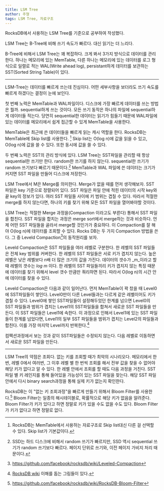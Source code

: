 ```yaml
---
title: LSM Tree
author: 주형
tags: LSM Tree, 자료구조
---
```


RocksDB에서 사용하는 LSM Tree를 기준으로 공부하여 작성했다.

LSM Tree는 B-Tree에 비해 쓰기 속도가 빠르다. 대신 읽기는 더 느리다.

B-Tree에 비해서 LSM Tree는 꽤 복잡하다. 크게 봐서 3가지 방식으로 데이터를 관리한다.
하나는 메모리에 있는 MemTable, 다른 하나는 메모리에 있는 데이터를 로그 형식으로 일렬로 적는
WAL(Write ahead log), persistant하게 데이터를 보관하는 SST(Sorted String Table)이 있다.

------

LSM-Tree는 데이터를 빠르게 쓰는데 진심이다. 어떤 세부사항을 보더라도 쓰기 속도를 빠르게 하겠다는
결정이 눈에 보인다.

첫 번째 노력은 MemTable과 WAL파일이다. 디스크에 가장 빠르게 데이터를 쓰는 방법은 뭘까.
sequential하게 쓰는 것이다. 모든 쓰기 동작은 하나의 파일에 sequential하게 데이터들 적는다.
당연히 sequential한 데이터는 읽기가 힘들기 때문에 WAL파일에 있는 데이터를 메모리에서 쉽게
접근할 수 있게 MemTable을 사용한다.

MemTable은 최근에 쓴 데이터들을 빠르게 읽는 캐시 역할을 한다. RocksDB는 MemTable에 Skip list를 사용한다.
[^1] Skip list는 O(log n)에 값을 읽을 수 있고, O(log n)에 값을 쓸 수 있다. 또한 동시에 값을 쓸 수 있다.

두 번째 노력은 SST의 관리 방식에 있다. LSM Tree는 SST파일을 관리할 때 항상 sequential한 쓰기만 한다.
random한 쓰기를 하지 않는다. sequential한 쓰기가 random 쓰기보다 빠르기 때문이다.[^2]
MemTable과 WAL 파일에 쓴 데이터는 크기가 커지면 SST 파일을 만들어 디스크에 저장한다.

[^1]: RocksDB는 MemTable에서 사용하는 자료구조로 Skip list대신 다른 걸 선택할 수 있다. Skip list가 기본값이다.
[^2]: SSD는 하드 디스크에 비해서 random 쓰기가 빠르지만, SSD 역시 sequential 쓰기가 random 쓰기보다 빠르다. 페이지 단위로 쓰기와, 이전 페이지 가비지 처리 때문이다.

LSM Tree에서 M은 Merge를 의미한다. Merge가 없을 때를 먼저 생각해보자.
SST 파일은 key 기준으로 정렬되어 있다.
SST 파일은 파일 안에 적힌 데이터의 시작 key와 끝 key의 정보가 있다.
여러 SST 파일들 사이에 키 범위는 겹칠 수 있다. 따라서 적절한 merge를 하지 않는다면,
하나의 키를 찾기 위해 모든 SST 파일을 열어봐야할 것이다.

LSM Tree는 적절한 Merge 과정을(Compaction 이라고도 부른다) 통해서 SST 파일을 합친다.
SST 파일을 합치는 과정은 merge sort에서 merge하는 것과 비슷하다.
언제 어떤 SST 파일들을 골라서 merge할 것인가가 중요하다.
이 Compaction를 잘 해야 O(log n)에 데이터를 조회할 수 있다.
Rocks DB는 두 가지 Compaction 방법을 쓴다. 그 중 Leveld Compaction[^3]의 동작원리를 보자.

[^3]: https://github.com/facebook/rocksdb/wiki/Leveled-Compaction

Leveld Compaction은 SST 파일들을 여러 레벨로 구분한다. 한 레벨의 SST 파일들은 전체 key 범위를 커버한다.
한 레벨의 SST 파일들은 서로 키가 겹치지 않는다. 높은 레벨은 낮은 레벨보다 n배 더 많은 크기의 값을 가진다.
데이터의 갯수가 _m_이라고 할 때 레벨의 갯수는 _log m_ 이다.
한 레벨의 SST 파일들끼리 키가 겹치지 않는 특징 때문에 데이터를 찾기 위해서 level 갯수 만큼만 쿼리하면 된다. 따라서 O(log n)의 시간 안에 데이터를 찾을 수 있다.

Leveld Compaction은 다음과 같이 일어난다. 먼저 MemTable이 꽉 찼을 때 Level0에 SST파일들이 쌓인다. Level0만이 다른 Level들과는 다르게
같은 레벨이어도 키가 겹칠 수 있다. Level0에 쌓인 SST파일들이 설정해두었던 한계를 넘으면 Level0의 SST 파일들과 범위가 겹치는
Level1의 SST파일들을 합쳐서 새로운 SST 파일들을 만든다. 이 SST 파일들은 Level1에 속한다.
이 과정으로 인해서 Level1에 있는 SST 파일들이 한계를 넘었다면, Level1의 일부 SST 파일들을 범위가 겹치는 Level2의 파일들과 합친다.
이를 가장 마지막 Level까지 반복한다.[^4]

[^4]: [RocksDB wiki](https://github.com/facebook/rocksdb/wiki/Leveled-Compaction) 이해를 돕는 그림들이 있다.

컴팩션과정에서 보는 것과 같이 SST파일들은 수정되지 않는다. 다음 레벨로 이동하면서 새로운 SST 파일을 만든다.

------

LSM Tree의 약점은 조회다. 없는 키를 조회할 때가 최악의 시나리오다.
메모리에서 한 번, 레벨 0에서 여러번, 그 이후 레벨 별 한 번씩 조회를 해서 전부 값을 찾을 수 없어야 해당 키가 없다고 알 수 있다.
한 레벨 안에서 조회를 할 때도 다음 과정을 거친다. SST 파일 별 키 레인지를 통해 들어있을 가능성이 있는 SST 파일을 찾는다.
해당 SST 파일 안에서 다시 binary search과정을 통해 실제 키가 없는지 확인한다.

RocksDB는 이 "없는 키 조회과정"을 빠르게 만들기 위해서 Bloom Filter를 사용한다.[^5] Bloom Filter는
일종의 해시테이블로, 확률적으로 해당 키가 없음을 알려준다. Bloom Filter가 키가 있다고 하면
정말로 키가 있을 수도 없을 수도 있다. Bloom Filter가 키가 없다고 하면 정말로 없다.

[^5]: https://github.com/facebook/rocksdb/wiki/RocksDB-Bloom-Filter

